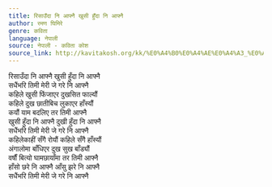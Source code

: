 ```yaml
---
title: रिसाउँदा नि आफ्नै खुसी हुँदा नि आफ्नै
author: रमण घिमिरे
genre: कविता
language: नेपाली
source: नेपाली - कविता कोश
source_link: http://kavitakosh.org/kk/%E0%A4%B0%E0%A4%AE%E0%A4%A3_%E0%A4%98%E0%A4%BF%E0%A4%AE%E0%A4%BF%E0%A4%B0%E0%A5%87
---
```


रिसाउँदा नि आफ्नै खुसी हुँदा नि आफ्नै  
सधैंभरि तिमी मेरी जे गरे नि आफ्नै  
कहिले खुसी फिंजाएर दुखसित फाल्यौं  
कहिले दुख छातीबिच लुकाएर हाँस्यौं  
कयौं याम बदलिए तर तिमी आफ्नै  
खुसी हुँदा नि आफ्नै दुखी हुँदा नि आफ्नै  
सधैंभरि तिमी मेरी जे गरे नि आफ्नै  
कहिलेकाहीं सँगै रोयौं कहिले सँगै हाँस्यौं  
अंगालोमा बाँधिएर दुख सुख बाँड्यौं  
वर्षौं बित्यो घामछायाँमा तर तिमी आफ्नै  
हाँसो छरे नि आफ्नै आँसु झरे नि आफ्नै  
सधैंभरि तिमी मेरी जे गरे नि आफ्नै
